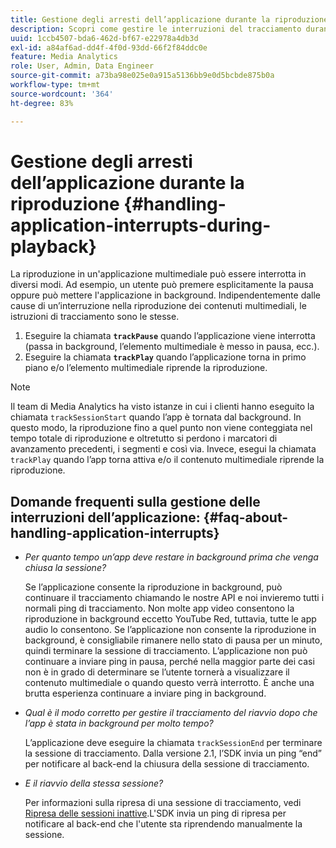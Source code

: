 ```yaml
---
title: Gestione degli arresti dell’applicazione durante la riproduzione
description: Scopri come gestire le interruzioni del tracciamento durante la riproduzione di contenuti multimediali.
uuid: 1ccb4507-bda6-462d-bf67-e22978a4db3d
exl-id: a84af6ad-dd4f-4f0d-93dd-66f2f84ddc0e
feature: Media Analytics
role: User, Admin, Data Engineer
source-git-commit: a73ba98e025e0a915a5136bb9e0d5bcbde875b0a
workflow-type: tm+mt
source-wordcount: '364'
ht-degree: 83%

---
```


# Gestione degli arresti dell’applicazione durante la riproduzione {#handling-application-interrupts-during-playback}

La riproduzione in un&#39;applicazione multimediale può essere interrotta in diversi modi. Ad esempio, un utente può premere esplicitamente la pausa oppure può mettere l&#39;applicazione in background. Indipendentemente dalle cause di un’interruzione nella riproduzione dei contenuti multimediali, le istruzioni di tracciamento sono le stesse.

1. Eseguire la chiamata **`trackPause`** quando l’applicazione viene interrotta (passa in background, l’elemento multimediale è messo in pausa, ecc.).
1. Eseguire la chiamata **`trackPlay`** quando l’applicazione torna in primo piano e/o l’elemento multimediale riprende la riproduzione.

>[!NOTE]
>
>Il team di Media Analytics ha visto istanze in cui i clienti hanno eseguito la chiamata `trackSessionStart` quando l’app è tornata dal background. In questo modo, la riproduzione fino a quel punto non viene conteggiata nel tempo totale di riproduzione e oltretutto si perdono i marcatori di avanzamento precedenti, i segmenti e così via. Invece, esegui la chiamata `trackPlay` quando l’app torna attiva e/o il contenuto multimediale riprende la riproduzione.

## Domande frequenti sulla gestione delle interruzioni dell’applicazione: {#faq-about-handling-application-interrupts}

* _Per quanto tempo un’app deve restare in background prima che venga chiusa la sessione?_

   Se l’applicazione consente la riproduzione in background, può continuare il tracciamento chiamando le nostre API e noi invieremo tutti i normali ping di tracciamento. Non molte app video consentono la riproduzione in background eccetto YouTube Red, tuttavia, tutte le app audio lo consentono. Se l’applicazione non consente la riproduzione in background, è consigliabile rimanere nello stato di pausa per un minuto, quindi terminare la sessione di tracciamento. L’applicazione non può continuare a inviare ping in pausa, perché nella maggior parte dei casi non è in grado di determinare se l’utente tornerà a visualizzare il contenuto multimediale o quando questo verrà interrotto. È anche una brutta esperienza continuare a inviare ping in background.

* _Qual è il modo corretto per gestire il tracciamento del riavvio dopo che l’app è stata in background per molto tempo?_

   L’applicazione deve eseguire la chiamata `trackSessionEnd` per terminare la sessione di tracciamento. Dalla versione 2.1, l’SDK invia un ping “end” per notificare al back-end la chiusura della sessione di tracciamento.

* _E il riavvio della stessa sessione?_

   Per informazioni sulla ripresa di una sessione di tracciamento, vedi [Ripresa delle sessioni inattive](resuming-inactive.md).L&#39;SDK invia un ping di ripresa per notificare al back-end che l&#39;utente sta riprendendo manualmente la sessione.
